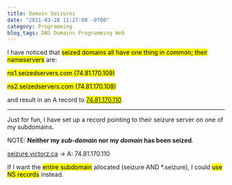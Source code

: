 ```yaml
---
title: Domain Seizures
date: "2011-03-28 11:27:00 -0700"
category: Programming
blog_tags: DNS Domains Programming Web
---
```

I have noticed that <mark>seized domains all have one thing in common; their nameservers</mark> are:

<mark>ns1.seizedservers.com (74.81.170.109)</mark>

<mark>ns2.seizedservers.com (74.81.170.108)</mark>

and result in an A record to <mark>[74.81.170.110](http://74.81.170.110)</mark>.

---

Just for fun, I have set up a record pointing to their seizure server on one of my subdomains.

NOTE: **Neither my *sub-domain* nor my *domain* has been seized**.

[seizure.victorz.ca](http://seizure.victorz.ca) &rarr; A: 74.81.170.110

If I want the <mark>entire subdomain</mark> allocated (seizure AND \*.seizure), I could <mark>use NS records</mark> instead.
